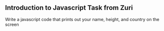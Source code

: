 ## Introduction to Javascript Task from Zuri

Write a javascript code that prints out your name, height, and country on the screen